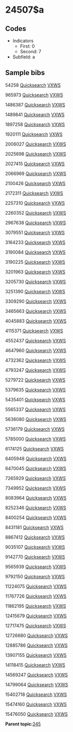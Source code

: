 # 24507$a

## Codes

-   Indicators
    -   First: 0
    -   Second: 7
-   Subfield: a

## Sample bibs

54258 [Quicksearch](https://search.library.yale.edu/catalog/54258) [VXWS](http://prodorbis.library.yale.edu:7014/vxws/GetHoldingsService?bibId=54258)

965973 [Quicksearch](https://search.library.yale.edu/catalog/965973) [VXWS](http://prodorbis.library.yale.edu:7014/vxws/GetHoldingsService?bibId=965973)

1486387 [Quicksearch](https://search.library.yale.edu/catalog/1486387) [VXWS](http://prodorbis.library.yale.edu:7014/vxws/GetHoldingsService?bibId=1486387)

1489841 [Quicksearch](https://search.library.yale.edu/catalog/1489841) [VXWS](http://prodorbis.library.yale.edu:7014/vxws/GetHoldingsService?bibId=1489841)

1897258 [Quicksearch](https://search.library.yale.edu/catalog/1897258) [VXWS](http://prodorbis.library.yale.edu:7014/vxws/GetHoldingsService?bibId=1897258)

1920111 [Quicksearch](https://search.library.yale.edu/catalog/1920111) [VXWS](http://prodorbis.library.yale.edu:7014/vxws/GetHoldingsService?bibId=1920111)

2006027 [Quicksearch](https://search.library.yale.edu/catalog/2006027) [VXWS](http://prodorbis.library.yale.edu:7014/vxws/GetHoldingsService?bibId=2006027)

2025698 [Quicksearch](https://search.library.yale.edu/catalog/2025698) [VXWS](http://prodorbis.library.yale.edu:7014/vxws/GetHoldingsService?bibId=2025698)

2027415 [Quicksearch](https://search.library.yale.edu/catalog/2027415) [VXWS](http://prodorbis.library.yale.edu:7014/vxws/GetHoldingsService?bibId=2027415)

2066969 [Quicksearch](https://search.library.yale.edu/catalog/2066969) [VXWS](http://prodorbis.library.yale.edu:7014/vxws/GetHoldingsService?bibId=2066969)

2100426 [Quicksearch](https://search.library.yale.edu/catalog/2100426) [VXWS](http://prodorbis.library.yale.edu:7014/vxws/GetHoldingsService?bibId=2100426)

2172311 [Quicksearch](https://search.library.yale.edu/catalog/2172311) [VXWS](http://prodorbis.library.yale.edu:7014/vxws/GetHoldingsService?bibId=2172311)

2257310 [Quicksearch](https://search.library.yale.edu/catalog/2257310) [VXWS](http://prodorbis.library.yale.edu:7014/vxws/GetHoldingsService?bibId=2257310)

2260352 [Quicksearch](https://search.library.yale.edu/catalog/2260352) [VXWS](http://prodorbis.library.yale.edu:7014/vxws/GetHoldingsService?bibId=2260352)

2967638 [Quicksearch](https://search.library.yale.edu/catalog/2967638) [VXWS](http://prodorbis.library.yale.edu:7014/vxws/GetHoldingsService?bibId=2967638)

3079551 [Quicksearch](https://search.library.yale.edu/catalog/3079551) [VXWS](http://prodorbis.library.yale.edu:7014/vxws/GetHoldingsService?bibId=3079551)

3164233 [Quicksearch](https://search.library.yale.edu/catalog/3164233) [VXWS](http://prodorbis.library.yale.edu:7014/vxws/GetHoldingsService?bibId=3164233)

3190084 [Quicksearch](https://search.library.yale.edu/catalog/3190084) [VXWS](http://prodorbis.library.yale.edu:7014/vxws/GetHoldingsService?bibId=3190084)

3190225 [Quicksearch](https://search.library.yale.edu/catalog/3190225) [VXWS](http://prodorbis.library.yale.edu:7014/vxws/GetHoldingsService?bibId=3190225)

3201963 [Quicksearch](https://search.library.yale.edu/catalog/3201963) [VXWS](http://prodorbis.library.yale.edu:7014/vxws/GetHoldingsService?bibId=3201963)

3205730 [Quicksearch](https://search.library.yale.edu/catalog/3205730) [VXWS](http://prodorbis.library.yale.edu:7014/vxws/GetHoldingsService?bibId=3205730)

3251390 [Quicksearch](https://search.library.yale.edu/catalog/3251390) [VXWS](http://prodorbis.library.yale.edu:7014/vxws/GetHoldingsService?bibId=3251390)

3309290 [Quicksearch](https://search.library.yale.edu/catalog/3309290) [VXWS](http://prodorbis.library.yale.edu:7014/vxws/GetHoldingsService?bibId=3309290)

3465663 [Quicksearch](https://search.library.yale.edu/catalog/3465663) [VXWS](http://prodorbis.library.yale.edu:7014/vxws/GetHoldingsService?bibId=3465663)

4045883 [Quicksearch](https://search.library.yale.edu/catalog/4045883) [VXWS](http://prodorbis.library.yale.edu:7014/vxws/GetHoldingsService?bibId=4045883)

4115371 [Quicksearch](https://search.library.yale.edu/catalog/4115371) [VXWS](http://prodorbis.library.yale.edu:7014/vxws/GetHoldingsService?bibId=4115371)

4552437 [Quicksearch](https://search.library.yale.edu/catalog/4552437) [VXWS](http://prodorbis.library.yale.edu:7014/vxws/GetHoldingsService?bibId=4552437)

4647960 [Quicksearch](https://search.library.yale.edu/catalog/4647960) [VXWS](http://prodorbis.library.yale.edu:7014/vxws/GetHoldingsService?bibId=4647960)

4732362 [Quicksearch](https://search.library.yale.edu/catalog/4732362) [VXWS](http://prodorbis.library.yale.edu:7014/vxws/GetHoldingsService?bibId=4732362)

4793247 [Quicksearch](https://search.library.yale.edu/catalog/4793247) [VXWS](http://prodorbis.library.yale.edu:7014/vxws/GetHoldingsService?bibId=4793247)

5279722 [Quicksearch](https://search.library.yale.edu/catalog/5279722) [VXWS](http://prodorbis.library.yale.edu:7014/vxws/GetHoldingsService?bibId=5279722)

5379635 [Quicksearch](https://search.library.yale.edu/catalog/5379635) [VXWS](http://prodorbis.library.yale.edu:7014/vxws/GetHoldingsService?bibId=5379635)

5435401 [Quicksearch](https://search.library.yale.edu/catalog/5435401) [VXWS](http://prodorbis.library.yale.edu:7014/vxws/GetHoldingsService?bibId=5435401)

5565337 [Quicksearch](https://search.library.yale.edu/catalog/5565337) [VXWS](http://prodorbis.library.yale.edu:7014/vxws/GetHoldingsService?bibId=5565337)

5636080 [Quicksearch](https://search.library.yale.edu/catalog/5636080) [VXWS](http://prodorbis.library.yale.edu:7014/vxws/GetHoldingsService?bibId=5636080)

5736179 [Quicksearch](https://search.library.yale.edu/catalog/5736179) [VXWS](http://prodorbis.library.yale.edu:7014/vxws/GetHoldingsService?bibId=5736179)

5785000 [Quicksearch](https://search.library.yale.edu/catalog/5785000) [VXWS](http://prodorbis.library.yale.edu:7014/vxws/GetHoldingsService?bibId=5785000)

6174125 [Quicksearch](https://search.library.yale.edu/catalog/6174125) [VXWS](http://prodorbis.library.yale.edu:7014/vxws/GetHoldingsService?bibId=6174125)

6405948 [Quicksearch](https://search.library.yale.edu/catalog/6405948) [VXWS](http://prodorbis.library.yale.edu:7014/vxws/GetHoldingsService?bibId=6405948)

6470045 [Quicksearch](https://search.library.yale.edu/catalog/6470045) [VXWS](http://prodorbis.library.yale.edu:7014/vxws/GetHoldingsService?bibId=6470045)

7265929 [Quicksearch](https://search.library.yale.edu/catalog/7265929) [VXWS](http://prodorbis.library.yale.edu:7014/vxws/GetHoldingsService?bibId=7265929)

7349952 [Quicksearch](https://search.library.yale.edu/catalog/7349952) [VXWS](http://prodorbis.library.yale.edu:7014/vxws/GetHoldingsService?bibId=7349952)

8083964 [Quicksearch](https://search.library.yale.edu/catalog/8083964) [VXWS](http://prodorbis.library.yale.edu:7014/vxws/GetHoldingsService?bibId=8083964)

8252346 [Quicksearch](https://search.library.yale.edu/catalog/8252346) [VXWS](http://prodorbis.library.yale.edu:7014/vxws/GetHoldingsService?bibId=8252346)

8400254 [Quicksearch](https://search.library.yale.edu/catalog/8400254) [VXWS](http://prodorbis.library.yale.edu:7014/vxws/GetHoldingsService?bibId=8400254)

8431181 [Quicksearch](https://search.library.yale.edu/catalog/8431181) [VXWS](http://prodorbis.library.yale.edu:7014/vxws/GetHoldingsService?bibId=8431181)

8867412 [Quicksearch](https://search.library.yale.edu/catalog/8867412) [VXWS](http://prodorbis.library.yale.edu:7014/vxws/GetHoldingsService?bibId=8867412)

9035107 [Quicksearch](https://search.library.yale.edu/catalog/9035107) [VXWS](http://prodorbis.library.yale.edu:7014/vxws/GetHoldingsService?bibId=9035107)

9142770 [Quicksearch](https://search.library.yale.edu/catalog/9142770) [VXWS](http://prodorbis.library.yale.edu:7014/vxws/GetHoldingsService?bibId=9142770)

9565939 [Quicksearch](https://search.library.yale.edu/catalog/9565939) [VXWS](http://prodorbis.library.yale.edu:7014/vxws/GetHoldingsService?bibId=9565939)

9792150 [Quicksearch](https://search.library.yale.edu/catalog/9792150) [VXWS](http://prodorbis.library.yale.edu:7014/vxws/GetHoldingsService?bibId=9792150)

11224075 [Quicksearch](https://search.library.yale.edu/catalog/11224075) [VXWS](http://prodorbis.library.yale.edu:7014/vxws/GetHoldingsService?bibId=11224075)

11767726 [Quicksearch](https://search.library.yale.edu/catalog/11767726) [VXWS](http://prodorbis.library.yale.edu:7014/vxws/GetHoldingsService?bibId=11767726)

11862195 [Quicksearch](https://search.library.yale.edu/catalog/11862195) [VXWS](http://prodorbis.library.yale.edu:7014/vxws/GetHoldingsService?bibId=11862195)

12415679 [Quicksearch](https://search.library.yale.edu/catalog/12415679) [VXWS](http://prodorbis.library.yale.edu:7014/vxws/GetHoldingsService?bibId=12415679)

12717475 [Quicksearch](https://search.library.yale.edu/catalog/12717475) [VXWS](http://prodorbis.library.yale.edu:7014/vxws/GetHoldingsService?bibId=12717475)

12726680 [Quicksearch](https://search.library.yale.edu/catalog/12726680) [VXWS](http://prodorbis.library.yale.edu:7014/vxws/GetHoldingsService?bibId=12726680)

12885786 [Quicksearch](https://search.library.yale.edu/catalog/12885786) [VXWS](http://prodorbis.library.yale.edu:7014/vxws/GetHoldingsService?bibId=12885786)

13907155 [Quicksearch](https://search.library.yale.edu/catalog/13907155) [VXWS](http://prodorbis.library.yale.edu:7014/vxws/GetHoldingsService?bibId=13907155)

14118415 [Quicksearch](https://search.library.yale.edu/catalog/14118415) [VXWS](http://prodorbis.library.yale.edu:7014/vxws/GetHoldingsService?bibId=14118415)

14569247 [Quicksearch](https://search.library.yale.edu/catalog/14569247) [VXWS](http://prodorbis.library.yale.edu:7014/vxws/GetHoldingsService?bibId=14569247)

14799064 [Quicksearch](https://search.library.yale.edu/catalog/14799064) [VXWS](http://prodorbis.library.yale.edu:7014/vxws/GetHoldingsService?bibId=14799064)

15402718 [Quicksearch](https://search.library.yale.edu/catalog/15402718) [VXWS](http://prodorbis.library.yale.edu:7014/vxws/GetHoldingsService?bibId=15402718)

15474160 [Quicksearch](https://search.library.yale.edu/catalog/15474160) [VXWS](http://prodorbis.library.yale.edu:7014/vxws/GetHoldingsService?bibId=15474160)

15476050 [Quicksearch](https://search.library.yale.edu/catalog/15476050) [VXWS](http://prodorbis.library.yale.edu:7014/vxws/GetHoldingsService?bibId=15476050)

**Parent topic:**[245](../../tags/245/245.md)

